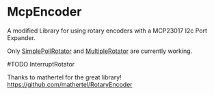 McpEncoder
=============

A modified Library for using rotary encoders with a MCP23017 I2c Port Expander.

Only [SimplePollRotator](examples/SimplePollRotator/SimplePollRotator.ino) and [MultipleRotator](examples/MultipleRotator/MultipleRotator.ino) are currently working.

#TODO InterruptRotator

Thanks to mathertel for the great library!
https://github.com/mathertel/RotaryEncoder
